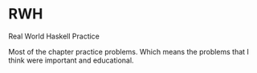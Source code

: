 # RWH
Real World Haskell Practice

Most of the chapter practice problems. Which means the problems that I think were important and educational.
